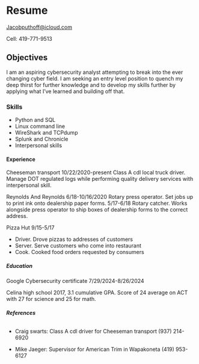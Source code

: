 # **Resume**

Jacobputhoff@icloud.com

Cell: 419-771-9513

## **Objectives**
I am an aspiring cybersecurity analyst attempting to break into the ever changing cyber field. I am seeking an entry level position to quench my deep thirst for further knowledge and to develop my skills further by applying what I’ve learned and building off that.

### **Skills**
- Python and SQL
- Linux command line
- WireShark and TCPdump
- Splunk and Chronicle
- Interpersonal skills

#### **Experience** 

Cheeseman transport
  10/22/2020-present
    Class A cdl local truck driver. Manage DOT regulated logs while performing quality delivery services with interpersonal skill.

Reynolds And Reynolds 
  6/18-10/16/2020
    Rotary press operator. Set jobs up to print ink onto dealership paper forms.
  5/17-6/18
    Rotary catcher. Works alongside press operator to ship boxes of dealership forms to the correct address.

Pizza Hut
  9/15-5/17
  - Driver. Drove pizzas to addresses of customers
  - Server. Serve customers who come into restaurant 
  - Cook. Cooked food orders requested by consumers

##### **Education**

Google Cybersecurity certificate
  7/29/2024-8/26/2024

Celina high school
2017, 3.1 cumulative GPA. Score of 24 average on ACT with 27 for science and 25 for math.

###### **References**

- Craig swarts: Class A cdl driver for Cheeseman transport (937) 214-6920

- Mike Jaeger: Supervisor for American Trim in Wapakoneta (419) 953-6127



